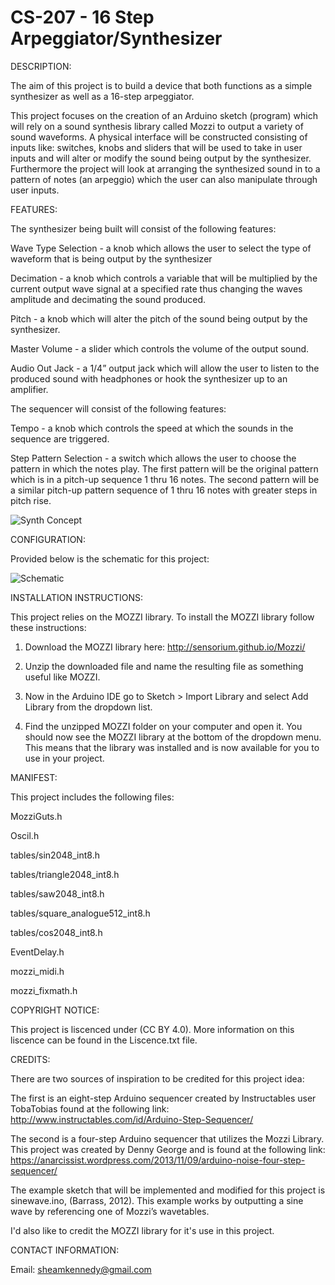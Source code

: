 # CS-207 - 16 Step Arpeggiator/Synthesizer

DESCRIPTION:

  The aim of this project is to build a device that both functions as a simple synthesizer as well as a 16-step      arpeggiator. 

  This project focuses on the creation of an Arduino sketch (program) which will rely on a sound synthesis library     called Mozzi to output a variety of sound waveforms. A physical interface will be constructed consisting of inputs   like: switches, knobs and sliders that will be used to take in user inputs and will alter or modify the sound being   output by the synthesizer. Furthermore the project will look at arranging the synthesized sound in to a pattern of   notes (an arpeggio) which the user can also manipulate through user inputs.
  
FEATURES:

  The synthesizer being built will consist of the following features:
  
  Wave Type Selection - a knob which allows the user to select the type of waveform that is 	being output by the      synthesizer
  
  Decimation - a knob which controls a variable that will be multiplied by the current output wave signal at a         specified rate thus changing the waves amplitude and decimating the sound produced.
  
  Pitch - a knob which will alter the pitch of the sound being output by the synthesizer.
  
  Master Volume - a slider which controls the volume of the output sound.
  
  Audio Out Jack - a 1/4” output jack which will allow the user to listen to the produced sound with headphones or     hook the synthesizer up to an amplifier.

  The sequencer will consist of the following features:

  Tempo - a knob which controls the speed at which the sounds in the sequence are	triggered.
  
  Step Pattern Selection - a switch which allows the user to choose the pattern in which 	the notes play. The first    pattern will be the original pattern which is in a pitch-up sequence 1 thru 16 notes. The second pattern will be a similar pitch-up pattern sequence of 1 thru 16 notes with greater steps in pitch rise.
  
  ![Synth Concept](http://s28.postimg.org/65hl2z2od/Synth_Concept.jpg)
  

CONFIGURATION:

  Provided below is the schematic for this project:
  
  ![Schematic](http://i.imgur.com/0ZlaxsH.jpg)

INSTALLATION INSTRUCTIONS:

  This project relies on the MOZZI library. To install the MOZZI library follow these instructions:
  
  1) Download the MOZZI library here: http://sensorium.github.io/Mozzi/
  
  2) Unzip the downloaded file and name the resulting file as something useful like MOZZI.
  
  3) Now in the Arduino IDE go to Sketch > Import Library and select Add Library from the dropdown list.
  
  4) Find the unzipped MOZZI folder on your computer and open it. You should now see the MOZZI library at the bottom   of the dropdown menu. This means that the library was installed and is now available for you to use in your          project.

MANIFEST:
  
  This project includes the following files:
  
  MozziGuts.h
  
  Oscil.h
  
  tables/sin2048_int8.h
  
  tables/triangle2048_int8.h
  
  tables/saw2048_int8.h
  
  tables/square_analogue512_int8.h
  
  tables/cos2048_int8.h
  
  EventDelay.h

  mozzi_midi.h
  
  mozzi_fixmath.h
  

COPYRIGHT NOTICE:

  This project is liscenced under (CC BY 4.0). More information on this liscence can be found in the Liscence.txt      file.

CREDITS:

  There are two sources of inspiration to be credited for this project idea:

  The first is an eight-step Arduino sequencer created by Instructables user TobaTobias found at the following link: 
  http://www.instructables.com/id/Arduino-Step-Sequencer/

  The second is a four-step Arduino sequencer that utilizes the Mozzi Library. This project was created by Denny       George and is found at the following link:
  https://anarcissist.wordpress.com/2013/11/09/arduino-noise-four-step-sequencer/

  The example sketch that will be implemented and modified for this project is sinewave.ino, (Barrass, 2012). This     example works by outputting a sine wave by referencing one of Mozzi’s wavetables.

  I'd also like to credit the MOZZI library for it's use in this project.

CONTACT INFORMATION:

  Email: sheamkennedy@gmail.com

